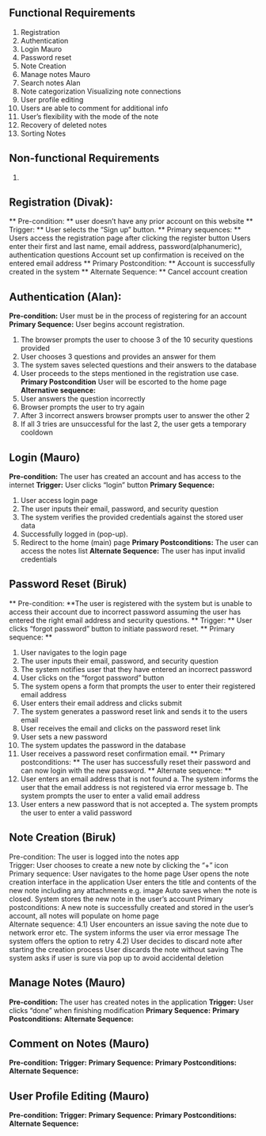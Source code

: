 ## Functional Requirements
1. Registration
2. Authentication
3. Login Mauro
4. Password reset
5. Note Creation
6. Manage notes Mauro
7. Search notes Alan
8. Note categorization Visualizing note connections
9. User profile editing
10. Users are able to comment for additional info
11. User’s flexibility with the mode of the note
12. Recovery of deleted notes
13. Sorting Notes


## Non-functional Requirements
1. 


## Registration (Divak):
** Pre-condition: ** user doesn’t have any prior account on this website
** Trigger: ** User selects the “Sign up” button.
** Primary sequences:  **
Users access the registration page after clicking the register button
Users enter their first and last name, email address, password(alphanumeric), authentication questions
Account set up confirmation is received on the entered email address
** Primary Postcondition: ** Account is successfully created in the system
** Alternate Sequence: ** 
Cancel account creation

## Authentication (Alan):
**Pre-condition:** User must be in the process of registering for an account
**Primary Sequence:** 
User begins account registration.
  1. The browser prompts the user to choose 3 of the 10 security questions provided 
  2. User chooses 3 questions and provides an answer for them
  3. The system saves selected questions and their answers to the database 
  4. User proceeds to the steps mentioned in the registration use case.
**Primary Postcondition** User will be escorted to the home page
**Alternative sequence:**
  1. User answers the question incorrectly 
  2. Browser prompts the user to try again 
  3. After 3 incorrect answers browser prompts user to answer the other 2
  4. If all 3 tries are unsuccessful for the last 2, the user gets a temporary cooldown


 




## Login (Mauro)
  **Pre-condition:** The user has created an account and has access to the internet
  **Trigger:** User clicks “login” button
  **Primary Sequence:** 
  1. User access login page
  2. The user inputs their email, password, and security question
  3. The system verifies the provided credentials against the stored user data
  4. Successfully logged in (pop-up).  
  5. Redirect to the home (main) page
  **Primary Postconditions:** The user can access the notes list
  **Alternate Sequence:** The user has input invalid credentials

## Password Reset (Biruk)
** Pre-condition: **The user is registered with the system but is unable to access their account due to incorrect password assuming the user has entered the right email address and security questions.
** Trigger: ** User clicks “forgot password” button to initiate password reset. 
** Primary sequence: ** 
1. User navigates to the login page
2. The user inputs their email, password, and security question
3. The system notifies user that they have entered an incorrect password 
4. User clicks on the “forgot password” button
5. The system opens a form that prompts the user to enter their registered email address
6. User enters their email address and clicks submit 
7. The system generates a password reset link and sends it to the users email 
8. User receives the email and clicks on the password reset link
9. User sets a new password 
10. The system updates the password in the database 
11. User receives a password reset confirmation email.
** Primary postconditions: ** The user has successfully reset their password and can now login with the new password. 
** Alternate sequence: **
4. User enters an email address that is not found 
  a. The system informs the user that the email address is not registered via error message 
  b. The system prompts the user to enter a valid email address
7. User enters a new password that is not accepted 
  a. The system prompts the user to enter a valid password

## Note Creation (Biruk)
Pre-condition: The user is logged into the notes app  
Trigger: User chooses to create a new note by clicking the “+” icon  
Primary sequence: 
User navigates to the home page 
User opens the note creation interface in the application 
User enters the title and contents of the new note including any attachments e.g. image 
Auto saves when the note is closed. 
System stores the new note in the user’s account 
Primary postconditions: A new note is successfully created and stored in the user’s account, all notes will populate on home page  
Alternate sequence: 
4.1) User encounters an issue saving the note due to network error etc.
The system informs the user via error message 
The system offers the option to retry
4.2) User decides to discard note after starting the creation process 
User discards the note without saving 
The system asks if user is sure via pop up to avoid accidental deletion 


## Manage Notes (Mauro)
  **Pre-condition:** The user has created notes in the application
  **Trigger:** User clicks “done” when finishing modification
  **Primary Sequence:**
  **Primary Postconditions:**
  **Alternate Sequence:**

## Comment on Notes (Mauro)
  **Pre-condition:**
  **Trigger:**
  **Primary Sequence:**
  **Primary Postconditions:**
  **Alternate Sequence:**

## User Profile Editing (Mauro)
  **Pre-condition:** 
  **Trigger:**
  **Primary Sequence:**
  **Primary Postconditions:**
  **Alternate Sequence:**
